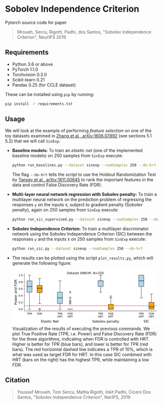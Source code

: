 # Sobolev Independence Criterion
Pytorch source code for paper
> Mroueh, Sercu, Rigotti, Padhi, dos Santos, "Sobolev Independence Criterion", NeurIPS 2019


## Requirements
* Python 3.6 or above
* PyTorch 1.1.0
* Torchvision 0.3.0
* Scikit-learn 0.21
* Pandas 0.25 (for CCLE dataset)

These can be installed using `pip` by running:

```bash
pip install -r requirements.txt
```

## Usage

We will look at the example of performing *feature selection* on one of the toy datasets examined in [Zhang et al., arXiv:1606.07892](https://arxiv.org/abs/1606.07892) (see sections 5.1 5.2) that we will call `SinExp`.

* **Baseline models:** To train an *elastic net* (one of the implemented baseline models) on 250 samples from `SinExp` execute:
  ```bash
  python run_baselines.py --dataset sinexp --numSamples 250 --do-hrt
  ```
  The flag `--do-hrt` tells the script to use the Holdout Randomization Test by [Tansey et al., arXiv:1811.00645](https://arxiv.org/abs/1811.00645) to rank the important features in the data and control False Discovery Rate (FDR).

* **Multi-layer neural network regression with Sobolev penalty:** To train a multilayer neural network on the prediction problem of regressing the responses `y` on the inputs `X`, subject to gradient penalty (Sobolev penalty), again on 250 samples from `SinExp` execute:
  ```bash
  python run_sic_supervised.py --dataset sinexp --numSamples 250 --do-hrt
  ```

* **Sobolev Independence Criterion:** To train a multilayer discriminator network using the Sobolev Independence Criterion (SIC) between the responses `y` and the inputs `X` on 250 samples from `SinExp` execute:
  ```bash
  python run_sic.py --dataset sinexp --numSamples 250 --do-hrt
  ```

* The results can be plotted using the script `plot_results.py`, which will generate the following figure:

  ![figure](/output/SINEXP_250.png)
  Visualization of the results of executing the previous commands. We plot True Positive Rate (TPR, i.e. Power) and False Discovery Rate (FDR) for the three algorithms, indicating when FDR is controlled with HRT. Higher is better for TPR (blue bars), and lower is better for TPR (red bars). The red horizontal dashed line indicates a TPR of 10%, which is what was used as target FDR for HRT. In this case SIC combined with HRT (bars on the right) has the highest TPR, while maintaining a low FDR.
  

## Citation
> Youssef Mroueh, Tom Sercu, Mattia Rigotti, Inkit Padhi, Cicero Dos Santos, "Sobolev Independence Criterion", NerIPS, 2019
